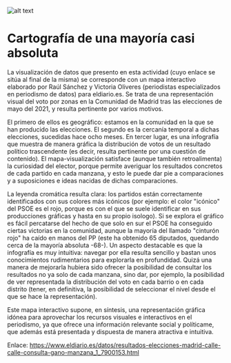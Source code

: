 ![alt text](https://github.com/raul4198/Periodismo-de-datos-21-22-apuntes-y-ejercicios-/blob/main/practica2imagen1.PNG)

# Cartografía de una mayoría casi absoluta

La visualización de datos que presento en esta actividad (cuyo enlace se sitúa al final de la misma) se corresponde con un mapa interactivo elaborado por Raúl Sánchez y Victoria Oliveres (periodistas especializados en periodismo de datos) para eldiario.es. Se trata de una representación visual del voto por zonas en la Comunidad de Madrid tras las elecciones de mayo del 2021, y resulta pertinente por varios motivos.

El primero de ellos es geográfico: estamos en la comunidad en la que se han producido las elecciones. El segundo es la cercanía temporal a dichas elecciones, sucedidas hace ocho meses. En tercer lugar, es una infografía que muestra de manera gráfica la distribución de votos de un resultado político trascendente (es decir, resulta pertinente por una cuestión de contenido). El mapa-visualización satisface (aunque también retroalimenta) la curiosidad del elector, porque permite averiguar los resultados concretos de cada partido en cada manzana, y esto le puede dar pie a comparaciones y a suposiciones e ideas nacidas de dichas comparaciones.

La leyenda cromática resulta clara: los partidos están correctamente identificados con sus colores más icónicos (por ejemplo: el color "icónico" del PSOE es el rojo, porque es con el que se suele identificar en sus producciones gráficas y hasta en su propio isologo). Si se explora el gráfico es fácil percatarse del hecho de que solo en sur el PSOE ha conseguido ciertas victorias en la comunidad, aunque la mayoría del llamado "cinturón rojo" ha caído en manos del PP (este ha obtenido 65 diputados, quedando cerca de la mayoría absoluta -68-). Un aspecto destacable es que la infografía es muy intuitiva: navegar por ella resulta sencillo y bastan unos conocimientos rudimentarios para explorarla en profundidad. Quizá una manera de mejorarla hubiera sido ofrecer la posibilidad de consultar los resultados no ya solo de cada manzana, sino dar, por ejemplo, la posibilidad de ver representada la distribución del voto en cada barrio o en cada distrito (tener, en definitiva, la posibilidad de seleccionar el nivel desde el que se hace la representación).

Este mapa interactivo supone, en síntesis, una representación gráfica idónea para aprovechar los recursos visuales e interactivos en el periodismo, ya que ofrece una información relevante social y políticame, que además está presentada y dispuesta de manera atractiva e intuitiva. 

Enlace: https://www.eldiario.es/datos/resultados-elecciones-madrid-calle-calle-consulta-gano-manzana_1_7900153.html 
